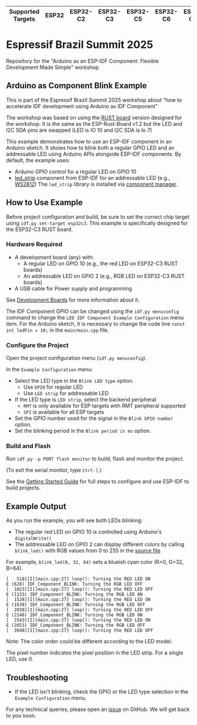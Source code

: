 | Supported Targets | ESP32 | ESP32-C2 | ESP32-C3 | ESP32-C5 | ESP32-C6 | ESP32-C61 | ESP32-H2 | ESP32-H21 | ESP32-P4 | ESP32-S2 | ESP32-S3 |
| ----------------- | ----- | -------- | -------- | -------- | -------- | --------- | -------- | --------- | -------- | -------- | -------- |

# Espressif Brazil Summit 2025
Repository for the "Arduino as an ESP-IDF Component: Flexible Development Made Simple" workshop

## Arduino as Component Blink Example

This is part of the Espressif Brazil Summit 2025 workshop about "how to accelerate IDF development using Arduino as IDF Component"

The workshop was based on using the [RUST board](https://github.com/esp-rs/esp-rust-board) version designed for the workshop. It is the same as the ESP-Rust-Board v1.2 but the LED and I2C SDA pins are swapped (LED is IO 10 and I2C SDA is Io 7)

This example demonstrates how to use an ESP-IDF component in an Arduino sketch. It shows how to blink both a regular GPIO LED and an addressable LED using Arduino APIs alongside ESP-IDF components. By default, the example uses:
- Arduino GPIO control for a regular LED on GPIO 10
- [led_strip](https://components.espressif.com/component/espressif/led_strip) component from ESP-IDF for an addressable LED (e.g., [WS2812](https://cdn-shop.adafruit.com/datasheets/WS2812B.pdf))
The `led_strip` library is installed via [component manager](main/idf_component.yml).

## How to Use Example

Before project configuration and build, be sure to set the correct chip target using `idf.py set-target esp32c3`. This example is specifically designed for the ESP32-C3 RUST board.

### Hardware Required

* A development board (any) with:
  * A regular LED on GPIO 10 (e.g., the red LED on ESP32-C3 RUST boards)
  * An addressable LED on GPIO 2 (e.g., RGB LED on ESP32-C3 RUST boards)
* A USB cable for Power supply and programming

See [Development Boards](https://www.espressif.com/en/products/devkits) for more information about it.

The IDF Component GPIO can be changed using the `idf.py menuconfig` command to change the `LED IDF Component Example Configuration` menu item. For the Arduino sketch, it is necessary to change the code line `const int ledPin = 10;` in the `main/main.cpp` file.

### Configure the Project

Open the project configuration menu (`idf.py menuconfig`).

In the `Example Configuration` menu:

* Select the LED type in the `Blink LED type` option.
  * Use `GPIO` for regular LED
  * Use `LED strip` for addressable LED
* If the LED type is `LED strip`, select the backend peripheral
  * `RMT` is only available for ESP targets with RMT peripheral supported
  * `SPI` is available for all ESP targets
* Set the GPIO number used for the signal in the `Blink GPIO number` option.
* Set the blinking period in the `Blink period in ms` option.

### Build and Flash

Run `idf.py -p PORT flash monitor` to build, flash and monitor the project.

(To exit the serial monitor, type ``Ctrl-]``.)

See the [Getting Started Guide](https://docs.espressif.com/projects/esp-idf/en/latest/get-started/index.html) for full steps to configure and use ESP-IDF to build projects.

## Example Output

As you run the example, you will see both LEDs blinking:
- The regular red LED on GPIO 10 is controlled using Arduino's `digitalWrite()`
- The addressable LED on GPIO 2 can display different colors by calling `blink_led()` with RGB values from 0 to 255 in the [source file](main/main.cpp)

For example, `blink_led(0, 32, 64)` sets a blueish cyan color (R=0, G=32, B=64).

```text
[   518][I][main.cpp:27] loop(): Turning the RED LED ON
E (628) IDF_Component_BLINK: Turning the RGB LED OFF
[  1023][I][main.cpp:27] loop(): Turning the RED LED OFF
E (1133) IDF_Component_BLINK: Turning the RGB LED ON
[  1528][I][main.cpp:27] loop(): Turning the RED LED ON
E (1638) IDF_Component_BLINK: Turning the RGB LED OFF
[  2038][I][main.cpp:27] loop(): Turning the RED LED OFF
E (2148) IDF_Component_BLINK: Turning the RGB LED ON
[  2543][I][main.cpp:27] loop(): Turning the RED LED ON
E (2653) IDF_Component_BLINK: Turning the RGB LED OFF
[  3048][I][main.cpp:27] loop(): Turning the RED LED OFF
```

Note: The color order could be different according to the LED model.

The pixel number indicates the pixel position in the LED strip. For a single LED, use 0.

## Troubleshooting

* If the LED isn't blinking, check the GPIO or the LED type selection in the `Example Configuration` menu.

For any technical queries, please open an [issue](https://github.com/espressif/esp-idf/issues) on GitHub. We will get back to you soon.

